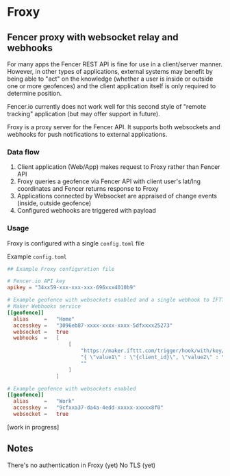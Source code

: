 # Froxy

## Fencer proxy with websocket relay and webhooks

For many apps the Fencer REST API is fine for use in a client/server manner. However, in other types of applications, external systems may benefit by being able to "act" on the knowledge (whether a user is inside or outside one or more geofences) and the client application itself is only required to determine position.

Fencer.io currently does not work well for this second style of "remote tracking" application (but may offer support in future).

Froxy is a proxy server for the Fencer API. It supports both websockets and webhooks for push notifications to external applications.

### Data flow

1. Client application (Web/App) makes request to Froxy rather than Fencer API
2. Froxy queries a geofence via Fencer API with client user's lat/lng coordinates and Fencer returns response to Froxy
3. Applications connected by Websocket are appraised of change events (inside, outside geofence)
4. Configured webhooks are triggered with payload

### Usage

Froxy is configured with a single `config.toml` file

Example `config.toml`

```toml
## Example Froxy configuration file

# Fencer.io API key
apikey = "34xx59-xxx-xxx-xxx-696xxx4010b9"

# Example geofence with websockets enabled and a single webhook to IFTTT
# Maker Webhooks service
[[geofence]]
  alias		= 	"Home"
  accesskey = 	"3096eb87-xxxx-xxxx-xxxx-5dfxxxx25273"
  websocket =	true
  webhooks 	= 	[
	  				[
						"https://maker.ifttt.com/trigger/hook/with/key/cLnxxxxxxxq1UpCW",
						"{ \"value1\" : \"{client_id}\", \"value2\" : \"{inside}\", \"value3\" : \"{lng_pos}\"}",
						""
					]
				]

# Example geofence with websockets enabled
[[geofence]]
  alias 	= 	"Work"
  accesskey = 	"9cfxxa37-da4a-4edd-xxxxx-xxxxx8f0"
  websocket = 	true

```

[work in progress]

## Notes
There's no authentication in Froxy (yet)
No TLS (yet)
